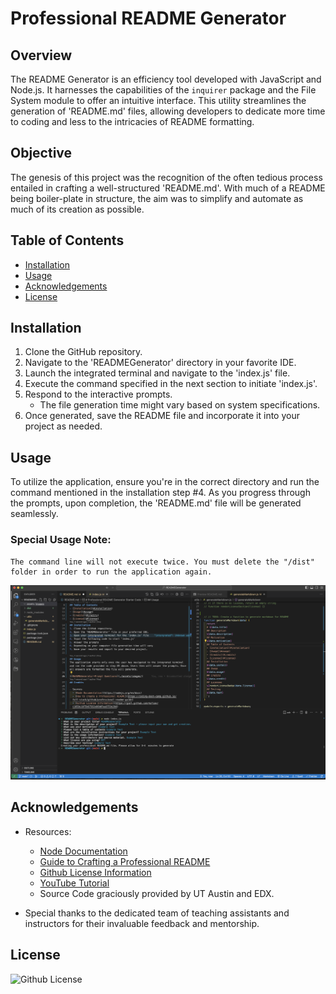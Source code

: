 # Professional README Generator

## Overview

The README Generator is an efficiency tool developed with JavaScript and Node.js. It harnesses the capabilities of the `inquirer` package and the File System module to offer an intuitive interface. This utility streamlines the generation of 'README.md' files, allowing developers to dedicate more time to coding and less to the intricacies of README formatting.

## Objective

The genesis of this project was the recognition of the often tedious process entailed in crafting a well-structured 'README.md'. With much of a README being boiler-plate in structure, the aim was to simplify and automate as much of its creation as possible.

## Table of Contents

- [Installation](#installation)
- [Usage](#usage)
- [Acknowledgements](#acknowledgements)
- [License](#license)

## Installation

1. Clone the GitHub repository.
2. Navigate to the 'READMEGenerator' directory in your favorite IDE.
3. Launch the integrated terminal and navigate to the 'index.js' file.
4. Execute the command specified in the next section to initiate 'index.js'.
5. Respond to the interactive prompts.
   - The file generation time might vary based on system specifications.
6. Once generated, save the README file and incorporate it into your project as needed.

## Usage

To utilize the application, ensure you're in the correct directory and run the command mentioned in the installation step #4. As you progress through the prompts, upon completion, the 'README.md' file will be generated seamlessly.

### Special Usage Note:

    The command line will not execute twice. You must delete the "/dist" folder in order to run the application again.

![READMEGenerator-Prompt Questions](./assets/images/README-Example.png)

## Acknowledgements

- Resources:

  - [Node Documentation](https://nodejs.org/en/docs)
  - [Guide to Crafting a Professional README](https://coding-boot-camp.github.io/full-stack/github/professional-readme-guide)
  - [Github License Information](https://gist.github.com/kofiav/c1059e1075b67582e86b07aa9759e20d)
  - [YouTube Tutorial](https://www.youtube.com/watch?v=Qf5EXOyGRxw)
  - Source Code graciously provided by UT Austin and EDX.

- Special thanks to the dedicated team of teaching assistants and instructors for their invaluable feedback and mentorship.

## License

![Github License](https://img.shields.io/badge/license-MIT-red.svg)
